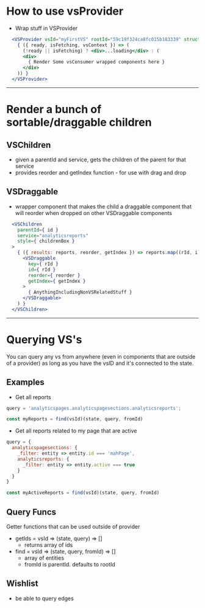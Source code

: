 # How to use vsProvider
* Wrap stuff in VSProvider
```jsx
  <VSProvider vsId="myFirstVS" rootId="59c19f324ca8fc015b183339" structure={ someStructure }>
    { ({ ready, isFetching, vsContext }) => (
      (!ready || isFetching) ? <div>...loading</div> : (
      <div>
        { Render Some vsConsumer wrapped components here }
      </div>
    )) }
  </VSProvider>
```

---
# Render a bunch of sortable/draggable children
## VSChildren
* given a parentId and service, gets the children of the parent for that service
* provides reorder and getIndex function - for use with drag and drop

## VSDraggable
* wrapper component that makes the child a draggable component that will reorder when dropped on other VSDraggable components

```jsx
  <VSChildren
    parentId={ id }
    service="analyticsreports"
    style={ childrenBox }
  >
    { ({ results: reports, reorder, getIndex }) => reports.map((rId, i) =>
      <VSDraggable
        key={ rId }
        id={ rId }
        reorder={ reorder }
        getIndex={ getIndex }
      >
        { AnythingIncludingNonVSRelatedStuff }
      </VSDraggable>
    ) }
  </VSChildren>
```

---
# Querying VS's
You can query any vs from anywhere (even in components that are outside of a provider) as long as you have the vsID and it's connected to the state.

## Examples
* Get all reports
```javascript
query = 'analyticspages.analyticspagesections.analyticsreports';

const myReports = find(vsId)(state, query, fromId)
```

* Get all reports related to my page that are active
```javascript
query = {
  analyticspagesections: {
    _filter: entity => entity.id === 'mahPage',
    analyticsreports: {
      _filter: entity => entity.active === true
    }
  }
}

const myActiveReports = find(vsId)(state, query, fromId)
```

## Query Funcs
Getter functions that can be used outside of provider
* getIds = vsId => (state, query) => []
  * returns array of ids
* find = vsId => (state, query, fromId) => []
  * array of entities
  * fromId is parentId. defaults to rootId

## Wishlist
* be able to query edges
